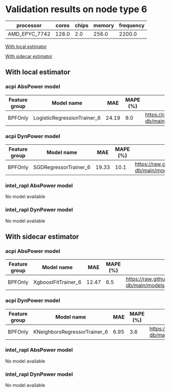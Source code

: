 # Validation results on node type 6

| processor | cores | chips | memory | frequency |
| --- | --- | --- | --- | --- |
| AMD_EPYC_7742 | 128.0 | 2.0 | 256.0 | 2200.0 |

[With local estimator](#with-local-estimator)

[With sidecar estimator](#with-sidecar-estimator)

## With local estimator

### acpi AbsPower model

| Feature group | Model name | MAE | MAPE (%) | URL |
| --- | --- | --- | --- | --- |
| BPFOnly | LogisticRegressionTrainer_6 | 24.19 | 9.0 | https://raw.githubusercontent.com/sustainable-computing-io/kepler-model-db/main/models/v0.7/specpower/acpi/AbsPower/BPFOnly/LogisticRegressionTrainer_6.json |
### acpi DynPower model

| Feature group | Model name | MAE | MAPE (%) | URL |
| --- | --- | --- | --- | --- |
| BPFOnly | SGDRegressorTrainer_6 | 19.33 | 10.1 | https://raw.githubusercontent.com/sustainable-computing-io/kepler-model-db/main/models/v0.7/specpower/acpi/DynPower/BPFOnly/SGDRegressorTrainer_6.json |
### intel_rapl AbsPower model

No model available

### intel_rapl DynPower model

No model available

## With sidecar estimator

### acpi AbsPower model

| Feature group | Model name | MAE | MAPE (%) | URL |
| --- | --- | --- | --- | --- |
| BPFOnly | XgboostFitTrainer_6 | 12.47 | 6.5 | https://raw.githubusercontent.com/sustainable-computing-io/kepler-model-db/main/models/v0.7/specpower/acpi/AbsPower/BPFOnly/XgboostFitTrainer_6.zip |
### acpi DynPower model

| Feature group | Model name | MAE | MAPE (%) | URL |
| --- | --- | --- | --- | --- |
| BPFOnly | KNeighborsRegressorTrainer_6 | 6.95 | 3.6 | https://raw.githubusercontent.com/sustainable-computing-io/kepler-model-db/main/models/v0.7/specpower/acpi/DynPower/BPFOnly/KNeighborsRegressorTrainer_6.zip |
### intel_rapl AbsPower model

No model available

### intel_rapl DynPower model

No model available

